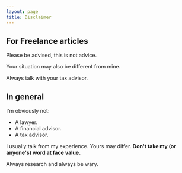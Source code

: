 ```yaml
---
layout: page
title: Disclaimer
---
```


## For Freelance articles

Please be advised, this is not advice.

Your situation may also be different from mine.

Always talk with your tax advisor.

## In general

I'm obviously not:

* A lawyer.
* A financial advisor.
* A tax advisor.

I usually talk from my experience. Yours may differ. **Don't take my (or anyone's) word at face value.**

Always research and always be wary.
